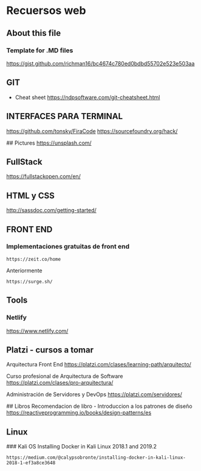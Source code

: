 # Recuersos web

## About this file
### Template for .MD files
https://gist.github.com/richman16/bc4674c780ed0bdbd55702e523e503aa

## GIT
* Cheat sheet
https://ndpsoftware.com/git-cheatsheet.html

## INTERFACES PARA TERMINAL
https://github.com/tonsky/FiraCode
https://sourcefoundry.org/hack/

## Pictures
https://unsplash.com/


## FullStack
https://fullstackopen.com/en/

## HTML y CSS
http://sassdoc.com/getting-started/

## FRONT END
### Implementaciones gratuitas de front end
```
https://zeit.co/home
```
Anteriormente 
```
https://surge.sh/
```

## Tools

### Netlify
https://www.netlify.com/

## Platzi - cursos a tomar
Arquitectura Front End
https://platzi.com/clases/learning-path/arquitecto/

Curso profesional de Arquitectura de Software
https://platzi.com/clases/pro-arquitectura/

Administración de Servidores y DevOps
https://platzi.com/servidores/

## Libros
Recomendacion de libro - Introduccion a los patrones de diseño
https://reactiveprogramming.io/books/design-patterns/es


## Linux 
### Kali OS
Installing Docker in Kali Linux 2018.1 and 2019.2
```
https://medium.com/@calypsobronte/installing-docker-in-kali-linux-2018-1-ef3a8ce3648
```

